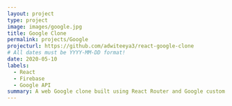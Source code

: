 ```yaml
---
layout: project
type: project
image: images/google.jpg
title: Google Clone
permalink: projects/Google
projecturl: https://github.com/adwiteeya3/react-google-clone
# All dates must be YYYY-MM-DD format!
date: 2020-05-10
labels:
  - React
  - Firebase
  - Google API
summary: A web Google clone built using React Router and Google custom search API
---
```


